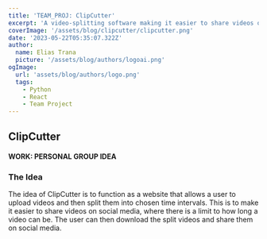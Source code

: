 ```yaml
---
title: 'TEAM_PROJ: ClipCutter'
excerpt: 'A video-splitting software making it easier to share videos on social media.'
coverImage: '/assets/blog/clipcutter/clipcutter.png'
date: '2023-05-22T05:35:07.322Z'
author:
  name: Elias Trana
  picture: '/assets/blog/authors/logoai.png'
ogImage:
  url: 'assets/blog/authors/logo.png'
  tags:
    - Python
    - React
    - Team Project
---
```


## ClipCutter

#### **WORK:** PERSONAL GROUP IDEA

### The Idea

The idea of ClipCutter is to function as a website that allows a user to upload videos and then split them into chosen time intervals. This is to make it easier to share videos on social media, where there is a limit to how long a video can be. The user can then download the split videos and share them on social media.
